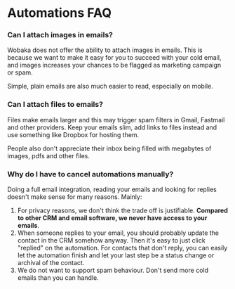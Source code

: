 # Automations FAQ

### Can I attach images in emails?

Wobaka does not offer the ability to attach images in emails. This is because we want to make it easy for you to succeed with your cold email, and images increases your chances to be flagged as marketing campaign or spam.

Simple, plain emails are also much easier to read, especially on mobile.

### Can I attach files to emails?

Files make emails larger and this may trigger spam filters in Gmail, Fastmail and other providers. Keep your emails slim, add links to files instead and use something like Dropbox for hosting them.

People also don't appreciate their inbox being filled with megabytes of images, pdfs and other files.

### Why do I have to cancel automations manually?

Doing a full email integration, reading your emails and looking for replies doesn't make sense for many reasons. Mainly:

1. For privacy reasons, we don't think the trade off is justifiable. **Compared to other CRM and email software, we never have access to your emails**.
2. When someone replies to your email, you should probably update the contact in the CRM somehow anyway. Then it's easy to just click "replied" on the automation. For contacts that don't reply, you can easily let the automation finish and let your last step be a status change or archival of the contact.
3. We do not want to support spam behaviour. Don't send more cold emails than you can handle.
